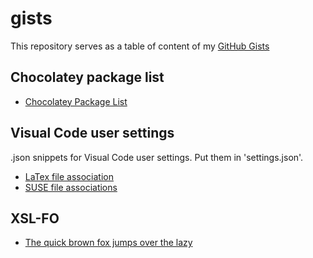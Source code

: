 # gists

This repository serves as a table of content of my [GitHub Gists](https://gist.github.com/quatran)

## Chocolatey package list

* [Chocolatey Package List](https://gist.github.com/quatran/95a95c774a14d74b01d0e307db5b467e)

## Visual Code user settings

.json snippets for Visual Code user settings. Put them in 'settings.json'.

* [LaTex file association](https://gist.github.com/quatran/f9765f9feade4e92f8903b255cde4236)
* [SUSE file associations](https://gist.github.com/quatran/99c6a51a8360fda92d66560c739fcf79)

## XSL-FO

* [The quick brown fox jumps over the lazy](https://gist.github.com/quatran/58d53d6ab43c7f992e5537b0611ee167)
